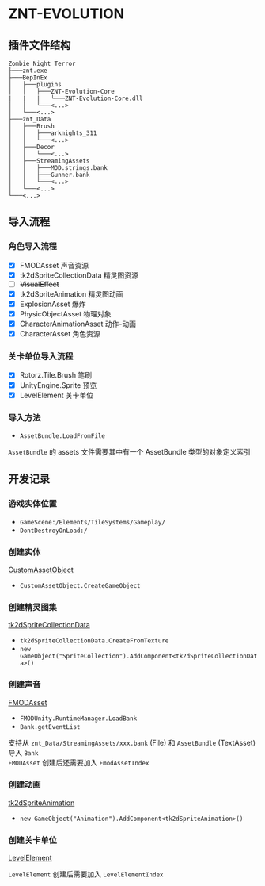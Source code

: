 ﻿# ZNT-EVOLUTION

## 插件文件结构

```text
Zombie Night Terror
├───znt.exe
├───BepInEx
│   ├───plugins
│   │   ├───ZNT-Evolution-Core
|   |   |   └───ZNT-Evolution-Core.dll
│   │   └───<...>
│   └───<...>
├───znt_Data
│   ├───Brush
│   │   ├───arknights_311
│   │   └───<...>
│   ├───Decor
│   │   └───<...>
│   ├───StreamingAssets
│   │   ├───MOD.strings.bank
│   │   ├───Gunner.bank
│   │   └───<...>
│   └───<...>
└───<...>
```

## 导入流程

### 角色导入流程

- [x] FMODAsset 声音资源
- [x] tk2dSpriteCollectionData 精灵图资源
- [ ] ~~VisualEffect~~
- [x] tk2dSpriteAnimation 精灵图动画
- [x] ExplosionAsset 爆炸
- [x] PhysicObjectAsset 物理对象
- [x] CharacterAnimationAsset 动作-动画
- [x] CharacterAsset 角色资源

### 关卡单位导入流程

- [x] Rotorz.Tile.Brush 笔刷
- [x] UnityEngine.Sprite 预览
- [x] LevelElement 关卡单位

### 导入方法

- `AssetBundle.LoadFromFile`

`AssetBundle` 的 assets 文件需要其中有一个 AssetBundle 类型的对象定义索引

## 开发记录

### 游戏实体位置

- `GameScene:/Elements/TileSystems/Gameplay/`
- `DontDestroyOnLoad:/`

### 创建实体

[CustomAssetObject](docs/CustomAssetObject.md)

- `CustomAssetObject.CreateGameObject`

### 创建精灵图集

[tk2dSpriteCollectionData](docs/tk2dSpriteCollectionData.md)

- `tk2dSpriteCollectionData.CreateFromTexture`
- `new GameObject("SpriteCollection").AddComponent<tk2dSpriteCollectionData>()`

### 创建声音

[FMODAsset](docs/FMODAsset.md)

- `FMODUnity.RuntimeManager.LoadBank`
- `Bank.getEventList`

支持从 `znt_Data/StreamingAssets/xxx.bank` (File) 和 `AssetBundle` (TextAsset) 导入 `Bank`  
`FMODAsset` 创建后还需要加入 `FmodAssetIndex`

### 创建动画

[tk2dSpriteAnimation](docs/tk2dSpriteAnimation.md)

- `new GameObject("Animation").AddComponent<tk2dSpriteAnimation>()`

### 创建关卡单位

[LevelElement](docs/LevelElement.md)

`LevelElement` 创建后需要加入 `LevelElementIndex`